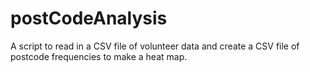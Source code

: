 # postCodeAnalysis
A script to read in a CSV file of volunteer data and create a CSV file of postcode frequencies to make a heat map.
